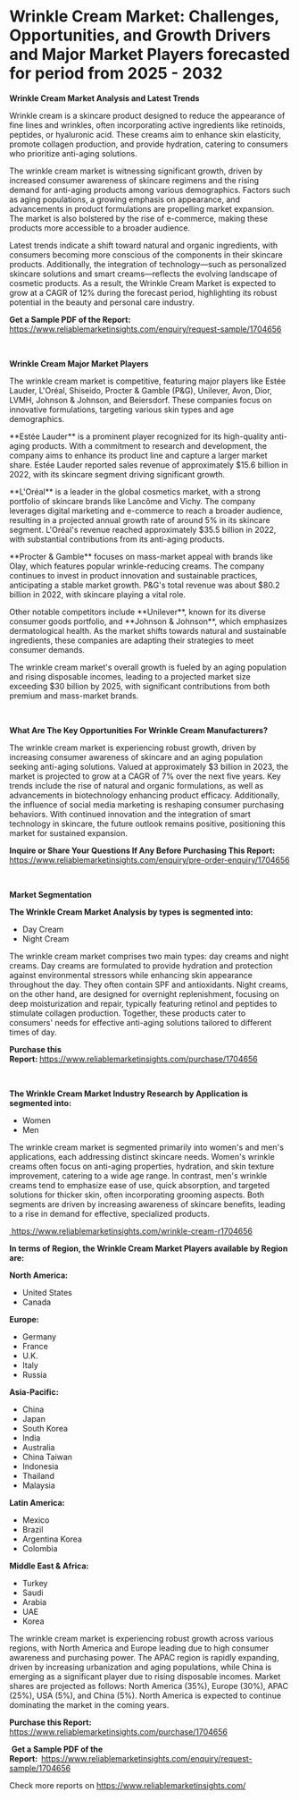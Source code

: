 <p><h1>Wrinkle Cream Market: Challenges, Opportunities, and Growth Drivers and Major Market Players forecasted for period from 2025 - 2032</h1></p><p><strong>Wrinkle Cream Market Analysis and Latest Trends</strong></p>
<p><p>Wrinkle cream is a skincare product designed to reduce the appearance of fine lines and wrinkles, often incorporating active ingredients like retinoids, peptides, or hyaluronic acid. These creams aim to enhance skin elasticity, promote collagen production, and provide hydration, catering to consumers who prioritize anti-aging solutions.</p><p>The wrinkle cream market is witnessing significant growth, driven by increased consumer awareness of skincare regimens and the rising demand for anti-aging products among various demographics. Factors such as aging populations, a growing emphasis on appearance, and advancements in product formulations are propelling market expansion. The market is also bolstered by the rise of e-commerce, making these products more accessible to a broader audience.</p><p>Latest trends indicate a shift toward natural and organic ingredients, with consumers becoming more conscious of the components in their skincare products. Additionally, the integration of technology—such as personalized skincare solutions and smart creams—reflects the evolving landscape of cosmetic products. As a result, the Wrinkle Cream Market is expected to grow at a CAGR of 12% during the forecast period, highlighting its robust potential in the beauty and personal care industry.</p></p>
<p><strong>Get a Sample PDF of the Report:&nbsp;</strong> <a href="https://www.reliablemarketinsights.com/enquiry/request-sample/1704656?utm_campaign=3121&utm_medium=2&utm_source=Github&utm_content=ia&utm_term=27032025&utm_id=wrinkle-cream">https://www.reliablemarketinsights.com/enquiry/request-sample/1704656</a></p>
<p>&nbsp;</p>
<p><strong>Wrinkle Cream Major Market Players</strong></p>
<p><p>The wrinkle cream market is competitive, featuring major players like Estée Lauder, L'Oréal, Shiseido, Procter & Gamble (P&G), Unilever, Avon, Dior, LVMH, Johnson & Johnson, and Beiersdorf. These companies focus on innovative formulations, targeting various skin types and age demographics.</p><p>**Estée Lauder** is a prominent player recognized for its high-quality anti-aging products. With a commitment to research and development, the company aims to enhance its product line and capture a larger market share. Estée Lauder reported sales revenue of approximately $15.6 billion in 2022, with its skincare segment driving significant growth.</p><p>**L'Oréal** is a leader in the global cosmetics market, with a strong portfolio of skincare brands like Lancôme and Vichy. The company leverages digital marketing and e-commerce to reach a broader audience, resulting in a projected annual growth rate of around 5% in its skincare segment. L'Oréal's revenue reached approximately $35.5 billion in 2022, with substantial contributions from its anti-aging products.</p><p>**Procter & Gamble** focuses on mass-market appeal with brands like Olay, which features popular wrinkle-reducing creams. The company continues to invest in product innovation and sustainable practices, anticipating a stable market growth. P&G's total revenue was about $80.2 billion in 2022, with skincare playing a vital role.</p><p>Other notable competitors include **Unilever**, known for its diverse consumer goods portfolio, and **Johnson & Johnson**, which emphasizes dermatological health. As the market shifts towards natural and sustainable ingredients, these companies are adapting their strategies to meet consumer demands.</p><p>The wrinkle cream market's overall growth is fueled by an aging population and rising disposable incomes, leading to a projected market size exceeding $30 billion by 2025, with significant contributions from both premium and mass-market brands.</p></p>
<p>&nbsp;</p>
<p><strong>What Are The Key Opportunities For Wrinkle Cream Manufacturers?</strong></p>
<p><p>The wrinkle cream market is experiencing robust growth, driven by increasing consumer awareness of skincare and an aging population seeking anti-aging solutions. Valued at approximately $3 billion in 2023, the market is projected to grow at a CAGR of 7% over the next five years. Key trends include the rise of natural and organic formulations, as well as advancements in biotechnology enhancing product efficacy. Additionally, the influence of social media marketing is reshaping consumer purchasing behaviors. With continued innovation and the integration of smart technology in skincare, the future outlook remains positive, positioning this market for sustained expansion.</p></p>
<p><strong>Inquire or Share Your Questions If Any Before Purchasing This Report:</strong> <a href="https://www.reliablemarketinsights.com/enquiry/pre-order-enquiry/1704656?utm_campaign=3121&utm_medium=2&utm_source=Github&utm_content=ia&utm_term=27032025&utm_id=wrinkle-cream">https://www.reliablemarketinsights.com/enquiry/pre-order-enquiry/1704656</a></p>
<p>&nbsp;</p>
<p><strong>Market Segmentation</strong></p>
<p><strong>The Wrinkle Cream Market Analysis by types is segmented into:</strong></p>
<p><ul><li>Day Cream</li><li>Night Cream</li></ul></p>
<p><p>The wrinkle cream market comprises two main types: day creams and night creams. Day creams are formulated to provide hydration and protection against environmental stressors while enhancing skin appearance throughout the day. They often contain SPF and antioxidants. Night creams, on the other hand, are designed for overnight replenishment, focusing on deep moisturization and repair, typically featuring retinol and peptides to stimulate collagen production. Together, these products cater to consumers' needs for effective anti-aging solutions tailored to different times of day.</p></p>
<p><strong>Purchase this Report:&nbsp;</strong><a href="https://www.reliablemarketinsights.com/purchase/1704656?utm_campaign=3121&utm_medium=2&utm_source=Github&utm_content=ia&utm_term=27032025&utm_id=wrinkle-cream">https://www.reliablemarketinsights.com/purchase/1704656</a></p>
<p>&nbsp;</p>
<p><strong>The Wrinkle Cream Market Industry Research by Application is segmented into:</strong></p>
<p><ul><li>Women</li><li>Men</li></ul></p>
<p><p>The wrinkle cream market is segmented primarily into women's and men's applications, each addressing distinct skincare needs. Women's wrinkle creams often focus on anti-aging properties, hydration, and skin texture improvement, catering to a wide age range. In contrast, men's wrinkle creams tend to emphasize ease of use, quick absorption, and targeted solutions for thicker skin, often incorporating grooming aspects. Both segments are driven by increasing awareness of skincare benefits, leading to a rise in demand for effective, specialized products.</p></p>
<p><a href="https://www.reliablemarketinsights.com/wrinkle-cream-r1704656?utm_campaign=3121&utm_medium=2&utm_source=Github&utm_content=ia&utm_term=27032025&utm_id=wrinkle-cream">&nbsp;https://www.reliablemarketinsights.com/wrinkle-cream-r1704656</a></p>
<p><strong>In terms of Region, the Wrinkle Cream Market Players available by Region are:</strong></p>
<p>
    <p> <strong> North America: </strong>
        <ul>
            <li>United States</li>
            <li>Canada</li>
        </ul>
        </p> 
    <p> <strong> Europe: </strong>
        <ul>
            <li>Germany</li>
            <li>France</li>
            <li>U.K.</li>
            <li>Italy</li>
            <li>Russia</li>
        </ul>
        </p> 
    <p> <strong> Asia-Pacific: </strong>
        <ul>
            <li>China</li>
            <li>Japan</li>
            <li>South Korea</li>
            <li>India</li>
            <li>Australia</li>
            <li>China Taiwan</li>
            <li>Indonesia</li>
            <li>Thailand</li>
            <li>Malaysia</li>
        </ul>
        </p> 
    <p> <strong> Latin America: </strong>
        <ul>
            <li>Mexico</li>
            <li>Brazil</li>
            <li>Argentina Korea</li>
            <li>Colombia</li>
        </ul>
        </p> 
    <p> <strong> Middle East & Africa: </strong>
        <ul>
            <li>Turkey</li>
            <li>Saudi</li>
            <li>Arabia</li>
            <li>UAE</li>
            <li>Korea</li>
        </ul>
    </p>
    </p>
<p><p>The wrinkle cream market is experiencing robust growth across various regions, with North America and Europe leading due to high consumer awareness and purchasing power. The APAC region is rapidly expanding, driven by increasing urbanization and aging populations, while China is emerging as a significant player due to rising disposable incomes. Market shares are projected as follows: North America (35%), Europe (30%), APAC (25%), USA (5%), and China (5%). North America is expected to continue dominating the market in the coming years.</p></p>
<p><strong>Purchase this Report: </strong><a href="https://www.reliablemarketinsights.com/purchase/1704656?utm_campaign=3121&utm_medium=2&utm_source=Github&utm_content=ia&utm_term=27032025&utm_id=wrinkle-cream">https://www.reliablemarketinsights.com/purchase/1704656</a></p>
<p>&nbsp;<strong>Get a Sample PDF of the Report:&nbsp;&nbsp;</strong><a href="https://www.reliablemarketinsights.com/enquiry/request-sample/1704656?utm_campaign=3121&utm_medium=2&utm_source=Github&utm_content=ia&utm_term=27032025&utm_id=wrinkle-cream">https://www.reliablemarketinsights.com/enquiry/request-sample/1704656</a></p>
<p><strong></strong></p>
<p>Check more reports on <a href="https://www.reliablemarketinsights.com/?utm_campaign=3121&utm_medium=2&utm_source=Github&utm_content=ia&utm_term=27032025&utm_id=wrinkle-cream">https://www.reliablemarketinsights.com/</a></p>